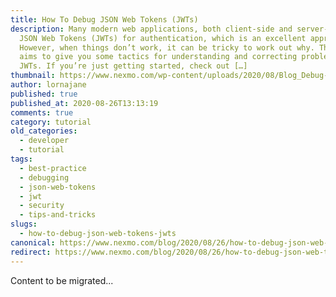 ```yaml
---
title: How To Debug JSON Web Tokens (JWTs)
description: Many modern web applications, both client-side and server-side, use
  JSON Web Tokens (JWTs) for authentication, which is an excellent approach.
  However, when things don’t work, it can be tricky to work out why. This post
  aims to give you some tactics for understanding and correcting problems with
  JWTs. If you’re just getting started, check out […]
thumbnail: https://www.nexmo.com/wp-content/uploads/2020/08/Blog_Debug-JWT_1200x600.png
author: lornajane
published: true
published_at: 2020-08-26T13:13:19
comments: true
category: tutorial
old_categories:
  - developer
  - tutorial
tags:
  - best-practice
  - debugging
  - json-web-tokens
  - jwt
  - security
  - tips-and-tricks
slugs:
  - how-to-debug-json-web-tokens-jwts
canonical: https://www.nexmo.com/blog/2020/08/26/how-to-debug-json-web-tokens-jwts
redirect: https://www.nexmo.com/blog/2020/08/26/how-to-debug-json-web-tokens-jwts
---
```

Content to be migrated...